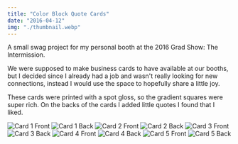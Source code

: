 ```yaml
---
title: "Color Block Quote Cards"
date: "2016-04-12"
img: "./thumbnail.webp"
---
```


A small swag project for my personal booth at the 2016 Grad Show: The Intermission.

We were supposed to make business cards to have available at our booths, but I decided since I already had a job and wasn't really looking for new connections, instead I would use the space to hopefully share a little joy.

These cards were printed with a spot gloss, so the gradient squares were super rich. On the backs of the cards I added little quotes I found that I liked.

![Card 1 Front](./card1-front.webp)
![Card 1 Back](./card1-back.webp)
![Card 2 Front](./card2-front.webp)
![Card 2 Back](./card2-back.webp)
![Card 3 Front](./card3-front.webp)
![Card 3 Back](./card3-back.webp)
![Card 4 Front](./card4-front.webp)
![Card 4 Back](./card4-back.webp)
![Card 5 Front](./card5-front.webp)
![Card 5 Back](./card5-back.webp)